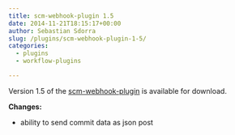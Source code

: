 ```yaml
---
title: scm-webhook-plugin 1.5
date: 2014-11-21T18:15:17+00:00
author: Sebastian Sdorra
slug: /plugins/scm-webhook-plugin-1-5/
categories:
  - plugins
  - workflow-plugins

---
```

Version 1.5 of the [scm-webhook-plugin](https://github.com/scm-manager/scm-webhook-plugin) is available for download.

**Changes:**

- ability to send commit data as json post

